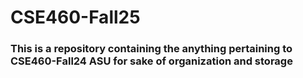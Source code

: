 # CSE460-Fall25

### This is a repository containing the anything pertaining to CSE460-Fall24 ASU for sake of organization and storage
